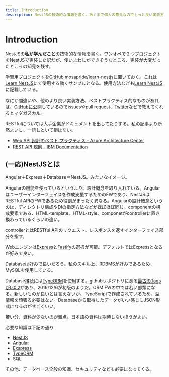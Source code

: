 ```yaml
---
title: Introduction
description: NestJSの技術的な情報を書く。あくまで個人の意見なのでもっと良い実装方法があればgithubで書いて欲しい。
---
```


# Introduction

NestJSの**私が学んだこと**の技術的な情報を書く。ワンオペで２つプロジェクトをNestJSで実装した訳だが、使いまわしができそうなところ、実装が大変だったところの知見を残す。

学習用プロジェクトを[GitHub mosapride/learn-nestjs](https://github.com/mosapride/learn-nestjs)に置いておく。これは[Learn NestJS](/NestJS/learn-nestjs.html)にて使用する動くサンプルとなる。使用方法なども[Learn NestJS](/NestJS/learn-nestjs.html)に記載している。

なにか間違いや、他のより良い実装方法、ベストプラクティス的なものがあれば、[GitHubに公開](https://github.com/mosapride/learn-nestjs)しているのでissuesやpull request、[Twitter](https://twitter.com/v_kurore)などで教えてくれるとマダガスカル。

RESTfulについては大手企業がドキュメントを出してたりする。私の記事より断然よいし、一読しといて損はない。

* [Web API 設計のベスト プラクティス - Azure Architecture Center](https://docs.microsoft.com/ja-jp/azure/architecture/best-practices/api-design)
* [REST API 規則 - IBM Documentation](https://www.ibm.com/docs/ja/urbancode-release/6.2.0?topic=reference-rest-api-conventions)

<ClientOnly>
  <CallInFeedAdsense />
</ClientOnly>

## (一応)NestJSとは

Angular＋Express＋Database＝NestJS。みたいなイメージ。

Angularの機能を使っているというより、設計概念を取り入れている。Angularはユーザーインターフェイスを作成支援するためのFWであり、NestJSはRESTful APIのFWであるため役割がまったく異なる。Angularの設計概念というのは、ディレクトリ構成やDIの指定方法などがほぼほぼ同じ。componentの構成要素である、HTML-template、HTML-style、componetがcontrollerに置き換わっているぐらいの違い。

controllerとはRESTful APIのリクエスト、レスポンスを返すインターフェイス部分を指す。

Webエンジンは[Express](https://expressjs.com/)と[Fastify](https://www.fastify.io/)の選択が可能。デフォルトではExpressとなるが好みで良い。

Databaseは好みで良いだろう。私のスキル上、RDBMSが好みであるため、MySQLを使用している。

Database接続には[TypeORM](https://typeorm.io/)を使用する。githubリポジトリにある[最古のTagsが0.0.2](https://github.com/typeorm/typeorm/tree/0.0.2)があり、2016/12/6が初版のようだ。ORM FWの中では若い部類になる。新しいものが良いとは言えないが、TypeScriptで作成されているため、型情報を頑張る必要はない。Databaseから取得したデータがいい感じにJSON形式になるのがすごくいい。

若い分、資料が少ないのが難点。日本語の資料は期待しないほうがよい。

必要な知識は下記の通り

* [NestJS](https://nestjs.com/)
* [Angular](https://angular.io/)
* [Exspress](https://expressjs.com/)
* [TypeORM](https://typeorm.io/)
* SQL

その他、データベース全般の知識、セキュリティなども必要になってくる。
